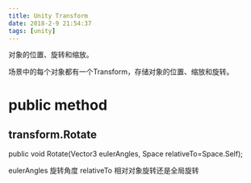 ```yaml
---
title: Unity Transform
date: 2018-2-9 21:54:37
tags: [unity]
---
```



对象的位置、旋转和缩放。

场景中的每个对象都有一个Transform，存储对象的位置、缩放和旋转。

# public method
## transform.Rotate

public void Rotate(Vector3 eulerAngles, Space relativeTo=Space.Self);

eulerAngles 旋转角度
relativeTo 相对对象旋转还是全局旋转
